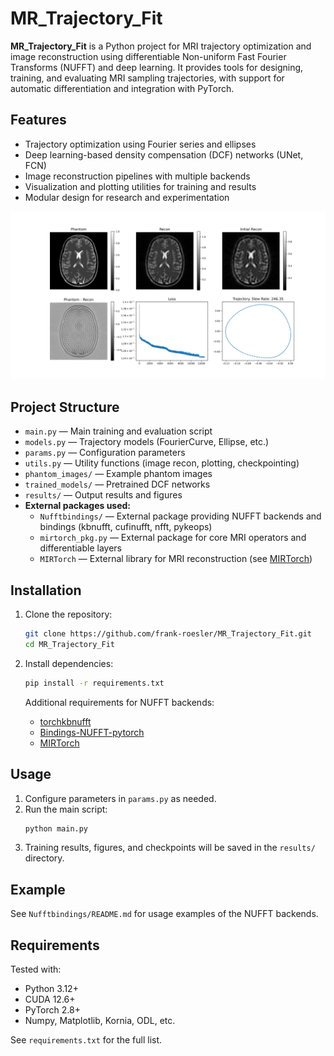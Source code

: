 # MR_Trajectory_Fit

**MR_Trajectory_Fit** is a Python project for MRI trajectory optimization and image reconstruction using differentiable Non-uniform Fast Fourier Transforms (NUFFT) and deep learning. It provides tools for designing, training, and evaluating MRI sampling trajectories, with support for automatic differentiation and integration with PyTorch.

## Features

- Trajectory optimization using Fourier series and ellipses
- Deep learning-based density compensation (DCF) networks (UNet, FCN)
- Image reconstruction pipelines with multiple backends
- Visualization and plotting utilities for training and results
- Modular design for research and experimentation

![Example output](https://github.com/frank-roesler/MR_Trajectory_Fit/blob/main/final_figure.png)

## Project Structure

- `main.py` — Main training and evaluation script
- `models.py` — Trajectory models (FourierCurve, Ellipse, etc.)
- `params.py` — Configuration parameters
- `utils.py` — Utility functions (image recon, plotting, checkpointing)
- `phantom_images/` — Example phantom images
- `trained_models/` — Pretrained DCF networks
- `results/` — Output results and figures
- **External packages used:**
    - `Nufftbindings/` — External package providing NUFFT backends and bindings (kbnufft, cufinufft, nfft, pykeops)
    - `mirtorch_pkg.py` — External package for core MRI operators and differentiable layers
    - `MIRTorch` — External library for MRI reconstruction (see [MIRTorch](https://github.com/mmuckley/mirtorch))

## Installation

1. Clone the repository:
   ```bash
   git clone https://github.com/frank-roesler/MR_Trajectory_Fit.git
   cd MR_Trajectory_Fit
   ```

2. Install dependencies:
   ```bash
   pip install -r requirements.txt
   ```

   Additional requirements for NUFFT backends:
   - [torchkbnufft](https://github.com/mmuckley/torchkbnufft)
   - [Bindings-NUFFT-pytorch](https://github.com/albangossard/Bindings-NUFFT-pytorch)
   - [MIRTorch](https://github.com/mmuckley/mirtorch)

## Usage

1. Configure parameters in `params.py` as needed.
2. Run the main script:
   ```bash
   python main.py
   ```
3. Training results, figures, and checkpoints will be saved in the `results/` directory.

## Example

See `Nufftbindings/README.md` for usage examples of the NUFFT backends.

## Requirements

Tested with:
- Python 3.12+
- CUDA 12.6+
- PyTorch 2.8+
- Numpy, Matplotlib, Kornia, ODL, etc.

See `requirements.txt` for the full list.
